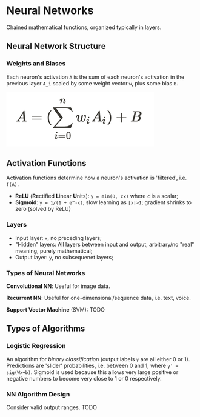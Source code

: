 # Neural Networks

Chained mathematical functions, organized typically in layers.

## Neural Network Structure

### Weights and Biases

Each neuron's activation `A` is the sum of each neuron's activation in the previous layer `A_i` scaled by some weight vector `w`, plus some bias `B`.

![](./src/activation.png)

## Activation Functions

Activation functions determine how a neuron's activation is 'filtered', i.e. `f(A)`.

- **ReLU** (**Re**ctified **L**inear **U**nits): `y = min(0, cx)` where `c` is a scalar;
- **Sigmoid**: `y = 1/(1 + e^-x)`, slow learning as `|x|>1`; gradient shrinks to zero (solved by ReLU)

### Layers

- Input layer: `x`, no preceding layers;
- "Hidden" layers: All layers between input and output, arbitrary/no "real" meaning, purely mathematical;
- Output layer: `y`, no subsequenet layers;

### Types of Neural Networks

**Convolutional NN**: Useful for image data.

**Recurrent NN**: Useful for one-dimensional/sequence data, i.e. text, voice.

**Support Vector Machine** (SVM): TODO

## Types of Algorithms

### Logistic Regression

An algorithm for *binary classification* (output labels `y` are all either 0 or 1). Predictions are 'slider' probabilities, i.e. between 0 and 1, where `y' = sig(Wx+b)`. Sigmoid is used because this allows very large positive or negative numbers to become very close to 1 or 0 respectively.

### NN Algorithm Design

Consider valid output ranges. TODO